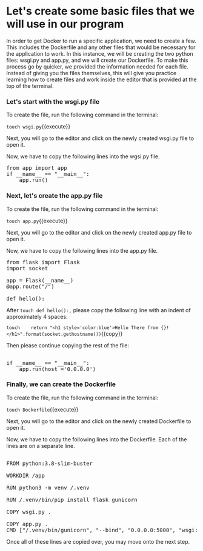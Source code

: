 # Let's create some basic files that we will use in our program

In order to get Docker to run a specific application, we need to create a few. This includes the Dockerfile and any other files that would be necessary for the application to work. In this instance, we will be creating the two python files: wsgi.py and app.py, and we will create our Dockerfile. To make this process go by quicker, we provided the information needed for each file. Instead of giving you the files themselves, this will give you practice learning how to create files and work inside the editor that is provided at the top of the terminal.

### Let's start with the wsgi.py file

To create the file, run the following command in the terminal:

`touch wsgi.py`{{execute}}

Next, you will go to the editor and click on the newly created wsgi.py file to open it.

Now, we have to copy the following lines into the wgsi.py file.

<pre class="file" data-target="clipboard">
from app import app
if __name__ == "__main__":
    app.run()
</pre>

### Next, let's create the app.py file

To create the file, run the following command in the terminal:

`touch app.py`{{execute}}

Next, you will go to the editor and click on the newly created app.py file to open it.

Now, we have to copy the following lines into the app.py file. 

<pre class="file" data-target="clipboard">
from flask import Flask
import socket

app = Flask(__name__)
@app.route("/")

def hello():
</pre>

After `touch def hello():,` please copy the following line with an indent of approximately 4 spaces: 

`touch    return "<h1 style='color:blue'>Hello There from {}!</h1>".format(socket.gethostname())`{{copy}}

Then please continue copying the rest of the file:

<pre class="file" data-target="clipboard">    
if __name__ == "__main__":
    app.run(host ='0.0.0.0')
</pre>


### Finally, we can create the Dockerfile

To create the file, run the following command in the terminal:

`touch Dockerfile`{{execute}}

Next, you will go to the editor and click on the newly created Dockerfile to open it.

Now, we have to copy the following lines into the Dockerfile. Each of the lines are on a separate line.

<pre class="file" data-target="clipboard">

FROM python:3.8-slim-buster

WORKDIR /app

RUN python3 -m venv /.venv

RUN /.venv/bin/pip install flask gunicorn

COPY wsgi.py .

COPY app.py .
CMD ["/.venv/bin/gunicorn", "--bind", "0.0.0.0:5000", "wsgi:app"]
</pre>

Once all of these lines are copied over, you may move onto the next step.
